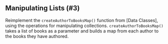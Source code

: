 ## Manipulating Lists (#3)

Reimplement the `createAuthorToBooksMap()` function from [Data Classes], using
the operations for manipulating collections. `createAuthorToBooksMap()` takes a
list of books as a parameter and builds a map from each author to the books
they have authored.